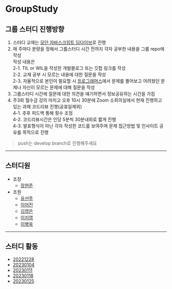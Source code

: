 # GroupStudy

## 그룹 스터디 진행방향
1. 스터디 교재는 [모던 자바스크립트 딥다이브](https://www.aladin.co.kr/shop/wproduct.aspx?ItemId=251552545)로 진행
2. 매 주마다 분량을 정해서 그룹스터디 시간 전까지 각자 공부한 내용을 그룹 repo에 작성  
작성 내용은   
2-1. TIL or WIL을 작성한 개발블로그 또는 깃헙 링크를 작성  
2-2. 교재 공부 시 모르는 내용에 대한 질문을 작성  
2-3. 자율적으로 본인이 필요할 시 [프로그래머스](https://school.programmers.co.kr/learn/challenges/beginner?order=acceptance_desc&page=1&languages=javascript)에서 문제를 풀어보고 어려웠던 문제나 자신이 모르는 문제에 대해 질문을 작성
3. 그룹스터디 시간에 질문에 대한 의견을 얘기하면서 정보공유하는 시간을 가짐
4. 주3회 월수금 강의 마치고 오후 10시 30분에 Zoom 소회의실에서 현재 진행하고 있는 과제 코드리뷰 진행(공휴일제외)  
4-1. 추후 피드백 통해 횟수 조정  
4-2. 코드리뷰시간은 인당 5분씩 30분내외로 짧게 진행  
4-3. 발표형식이 아닌 각자 작성한 코드를 보여주며 문제 접근방법 및 인사이트 공유를 목적으로 진행  

> push는 develop branch로 진행해주세요
---
## 스터디원
- 조장
  - [장현준](https://github.com/hyeon17)
- 조원
  - [유선주](https://github.com/yousunzoo)
  - [이어진](https://github.com/boyon99)
  - [김영은](https://github.com/www-r)
  - [이지영](https://github.com/gygy7151)
  - [이병욱](https://github.com/lbw3973)
---
## 스터디 활동
- [20221228](/20221228)
- [20230104](/20230104)
- [20230111](/20230111)
- [20230118](/20230118)
- [20230125](/20230125)
